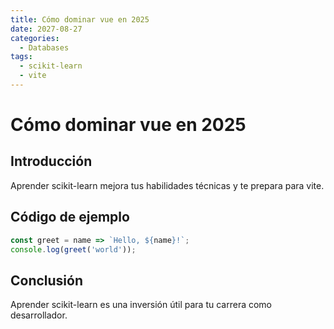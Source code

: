 ```yaml
---
title: Cómo dominar vue en 2025
date: 2027-08-27
categories:
  - Databases
tags:
  - scikit-learn
  - vite
---
```


# Cómo dominar vue en 2025

## Introducción

Aprender scikit-learn mejora tus habilidades técnicas y te prepara para vite.

## Código de ejemplo

```javascript
const greet = name => `Hello, ${name}!`;
console.log(greet('world'));
```

## Conclusión

Aprender scikit-learn es una inversión útil para tu carrera como desarrollador.